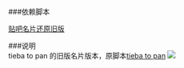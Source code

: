 ###依赖脚本

[贴吧名片还原旧版](http://userscripts.org/scripts/show/180350)

###说明  
tieba to pan 的旧版名片版本，原脚本[tieba to pan](http://userscripts.org/scripts/show/415934)
![](http://imgsrc.baidu.com/forum/pic/item/2edda3cc7cd98d109f71e2c2233fb80e7aec9098.png)
